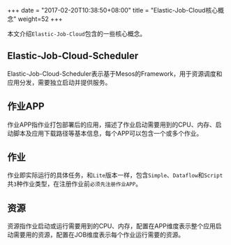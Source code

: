 +++
date = "2017-02-20T10:38:50+08:00"
title = "Elastic-Job-Cloud核心概念"
weight=52
+++

本文介绍`Elastic-Job-Cloud`包含的一些核心概念。

## Elastic-Job-Cloud-Scheduler
Elastic-Job-Cloud-Scheduler表示基于Mesos的Framework，用于资源调度和应用分发，需要独立启动并提供服务。

## 作业APP
作业APP指作业打包部署后的应用，描述了作业启动需要用到的CPU、内存、启动脚本及应用下载路径等基本信息，每个APP可以包含一个或多个作业。

## 作业
作业即实际运行的具体任务，和`Lite`版本一样，包含`Simple`、`Dataflow`和`Script`共`3`种作业类型，在注册作业前`必须先注册作业APP`。

## 资源
资源指作业启动或运行需要用到的CPU、内存，配置在APP维度表示整个应用启动需要用的资源，配置在JOB维度表示每个作业运行需要的资源。
